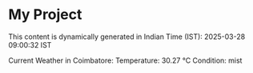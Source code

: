 # My Project

This content is dynamically generated in Indian Time (IST): 2025-03-28 09:00:32 IST


Current Weather in Coimbatore:
Temperature: 30.27 °C
Condition: mist
